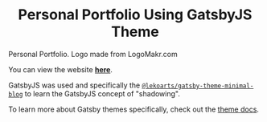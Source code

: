 <h1 align="center">
  Personal Portfolio Using GatsbyJS Theme
</h1>

Personal Portfolio.  Logo made from LogoMakr.com

You can view the website [**here**](www.ryanhong.ca).

GatsbyJS was used and specifically the [`@lekoarts/gatsby-theme-minimal-blog`](https://github.com/LekoArts/gatsby-themes/tree/master/themes/gatsby-theme-minimal-blog) to learn the GatsbyJS concept of "shadowing".

To learn more about Gatsby themes specifically,  check out the [theme docs](https://www.gatsbyjs.org/docs/themes/).

